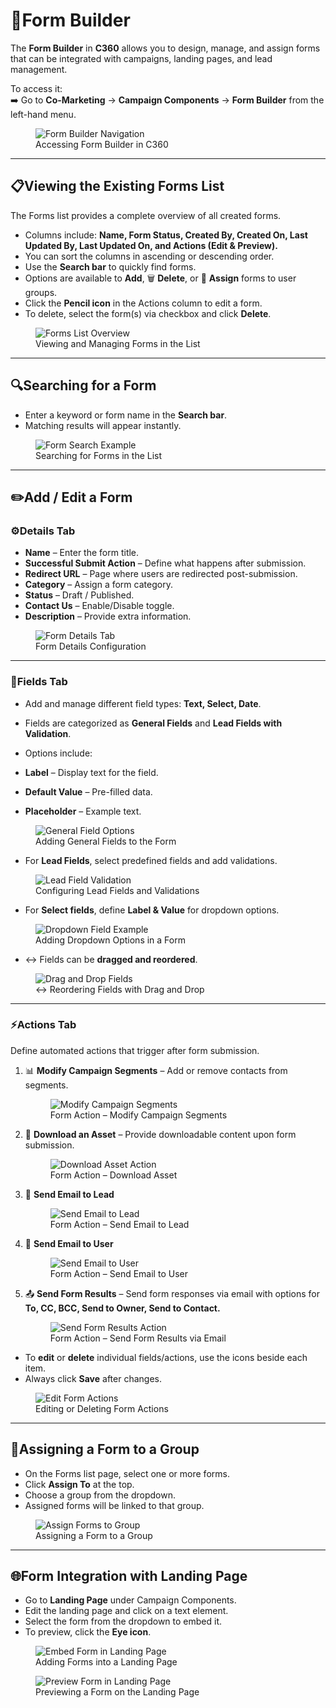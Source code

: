 # **📝Form Builder** 

The **Form Builder** in **C360** allows you to design, manage, and assign forms that can be integrated with campaigns, landing pages, and lead management.  

To access it:  
➡️ Go to **Co-Marketing** → **Campaign Components** → **Form Builder** from the left-hand menu.  

<figure>
  <img src="/media/image35.png" alt="Form Builder Navigation" />
  <figcaption> Accessing Form Builder in C360</figcaption>
</figure>

---

## 📋Viewing the Existing Forms List

The Forms list provides a complete overview of all created forms.  

-  Columns include: **Name, Form Status, Created By, Created On, Last Updated By, Last Updated On, and Actions (Edit & Preview).**  
-  You can sort the columns in ascending or descending order.  
-  Use the **Search bar** to quickly find forms.  
-  Options are available to **Add**, 🗑️ **Delete**, or 👥 **Assign** forms to user groups.  
-  Click the **Pencil icon** in the Actions column to edit a form.  
-  To delete, select the form(s) via checkbox and click **Delete**.  

<figure>
  <img src="/media/image36.png" alt="Forms List Overview" />
  <figcaption> Viewing and Managing Forms in the List</figcaption>
</figure>

---

## 🔍Searching for a Form 

-  Enter a keyword or form name in the **Search bar**.  
-  Matching results will appear instantly.  

<figure>
  <img src="/media/image37.png" alt="Form Search Example" />
  <figcaption> Searching for Forms in the List</figcaption>
</figure>

---

## ✏️Add / Edit a Form

### ⚙️Details Tab 
-  **Name** – Enter the form title.  
-  **Successful Submit Action** – Define what happens after submission.  
-  **Redirect URL** – Page where users are redirected post-submission.  
-  **Category** – Assign a form category.  
-  **Status** – Draft / Published.  
-  **Contact Us** – Enable/Disable toggle.  
-  **Description** – Provide extra information.  

<figure>
  <img src="/media/image38.png" alt="Form Details Tab" />
  <figcaption> Form Details Configuration</figcaption>
</figure>

---

### 🧩Fields Tab
-  Add and manage different field types: **Text, Select, Date**.  
-  Fields are categorized as **General Fields** and **Lead Fields with Validation**.  
-  Options include:  

  -  **Label** – Display text for the field.  
  -  **Default Value** – Pre-filled data.  
  -  **Placeholder** – Example text.  

<figure>
  <img src="/media/image2f.png" alt="General Field Options" />
  <figcaption> Adding General Fields to the Form</figcaption>
</figure>

-  For **Lead Fields**, select predefined fields and add validations.  

<figure>
  <img src="/media/image30.png" alt="Lead Field Validation" />
  <figcaption> Configuring Lead Fields and Validations</figcaption>
</figure>

-  For **Select fields**, define **Label & Value** for dropdown options.  

<figure>
  <img src="/media/image31.png" alt="Dropdown Field Example" />
  <figcaption> Adding Dropdown Options in a Form</figcaption>
</figure>

- ↔ Fields can be **dragged and reordered**.  

<figure>
  <img src="/media/image32.png" alt="Drag and Drop Fields" />
  <figcaption>↔ Reordering Fields with Drag and Drop</figcaption>
</figure>

---

### ⚡Actions Tab
Define automated actions that trigger after form submission.  

1. 📊 **Modify Campaign Segments** – Add or remove contacts from segments.  

   <figure>
     <img src="/media/image44.png" alt="Modify Campaign Segments" />
     <figcaption> Form Action – Modify Campaign Segments</figcaption>
   </figure>

2. 📂 **Download an Asset** – Provide downloadable content upon form submission.  

   <figure>
     <img src="/media/image45.png" alt="Download Asset Action" />
     <figcaption> Form Action – Download Asset</figcaption>
   </figure>

3. 📧 **Send Email to Lead**  

   <figure>
     <img src="/media/image46.png" alt="Send Email to Lead" />
     <figcaption> Form Action – Send Email to Lead</figcaption>
   </figure>

4. 👤 **Send Email to User**  

   <figure>
     <img src="/media/image47.png" alt="Send Email to User" />
     <figcaption> Form Action – Send Email to User</figcaption>
   </figure>

5. 📤 **Send Form Results** – Send form responses via email with options for **To, CC, BCC, Send to Owner, Send to Contact.**  

   <figure>
     <img src="/media/image48.png" alt="Send Form Results Action" />
     <figcaption> Form Action – Send Form Results via Email</figcaption>
   </figure>

-  To **edit** or  **delete** individual fields/actions, use the icons beside each item.  
-  Always click **Save** after changes.  

<figure>
  <img src="/media/image49.png" alt="Edit Form Actions" />
  <figcaption> Editing or Deleting Form Actions</figcaption>
</figure>

---

## 👥Assigning a Form to a Group

-  On the Forms list page, select one or more forms.  
-  Click **Assign To** at the top.  
-  Choose a group from the dropdown.  
-  Assigned forms will be linked to that group.  

<figure>
  <img src="/media/image50.png" alt="Assign Forms to Group" />
  <figcaption> Assigning a Form to a Group</figcaption>
</figure>

---

## 🌐Form Integration with Landing Page

-  Go to **Landing Page** under Campaign Components.  
-  Edit the landing page and click on a text element.  
-  Select the form from the dropdown to embed it.  
-  To preview, click the **Eye icon**.  

<figure>
  <img src="/media/image51.png" alt="Embed Form in Landing Page" />
  <figcaption>Adding Forms into a Landing Page</figcaption>
</figure>

<figure>
  <img src="/media/image52.png" alt="Preview Form in Landing Page" />
  <figcaption>Previewing a Form on the Landing Page</figcaption>
</figure>
